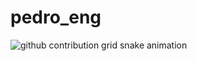 # pedro_eng

<picture align="center">
  <source media="(prefers-color-scheme: dark)" srcset="https://raw.githubusercontent.com/Pedro-Software/Pedro-Software/output/github-contribution-grid-snake-dark.svg">
  <source media="(prefers-color-scheme: light)" srcset="https://raw.githubusercontent.com/Pedro-Software/Pedro-Software/output/github-contribution-grid-snake-dark.svg">
  <img align="center" alt="github contribution grid snake animation" src="https://raw.githubusercontent.com/Pedro-Software/Pedro-Software/output/github-contribution-grid-snake.svg">
</picture>
<br><br>
